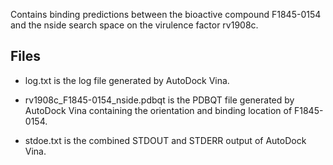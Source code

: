 Contains binding predictions between the bioactive compound F1845-0154 and the nside search space on the virulence factor rv1908c.

## Files

- log.txt is the log file generated by AutoDock Vina.

- rv1908c_F1845-0154_nside.pdbqt is the PDBQT file generated by AutoDock Vina containing the orientation and binding location of F1845-0154.

- stdoe.txt is the combined STDOUT and STDERR output of AutoDock Vina.

